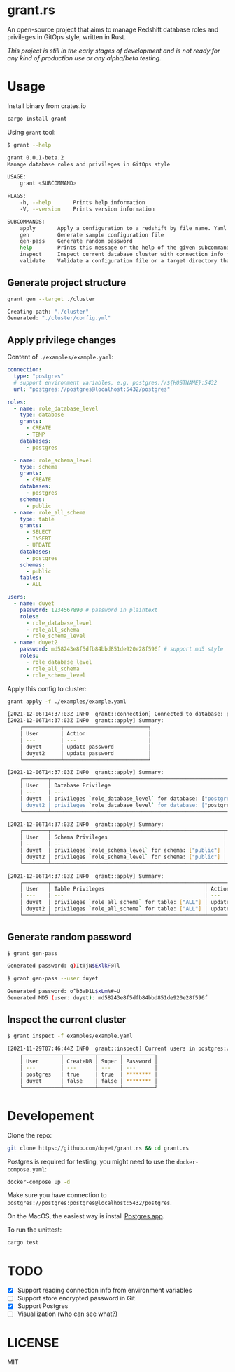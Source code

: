 # grant.rs

An open-source project that aims to manage Redshift database roles and privileges in GitOps style, written in Rust.

_This project is still in the early stages of development and is not ready for any kind of production use or any alpha/beta testing._

# Usage

Install binary from crates.io

```bash
cargo install grant
```

Using `grant` tool:

```bash
$ grant --help

grant 0.0.1-beta.2
Manage database roles and privileges in GitOps style

USAGE:
    grant <SUBCOMMAND>

FLAGS:
    -h, --help       Prints help information
    -V, --version    Prints version information

SUBCOMMANDS:
    apply       Apply a configuration to a redshift by file name. Yaml format are accepted
    gen         Generate sample configuration file
    gen-pass    Generate random password
    help        Prints this message or the help of the given subcommand(s)
    inspect     Inspect current database cluster with connection info from configuration file
    validate    Validate a configuration file or a target directory that contains configuration files
```

## Generate project structure

```bash
grant gen --target ./cluster

Creating path: "./cluster"
Generated: "./cluster/config.yml"
```

## Apply privilege changes

Content of `./examples/example.yaml`:

```yaml
connection:
  type: "postgres"
  # support environment variables, e.g. postgres://${HOSTNAME}:5432
  url: "postgres://postgres@localhost:5432/postgres"

roles:
  - name: role_database_level
    type: database
    grants:
      - CREATE
      - TEMP
    databases:
      - postgres

  - name: role_schema_level
    type: schema
    grants:
      - CREATE
    databases:
      - postgres
    schemas:
      - public
  - name: role_all_schema
    type: table
    grants:
      - SELECT
      - INSERT
      - UPDATE
    databases:
      - postgres
    schemas:
      - public
    tables:
      - ALL

users:
  - name: duyet
    password: 1234567890 # password in plaintext
    roles:
      - role_database_level
      - role_all_schema
      - role_schema_level
  - name: duyet2
    password: md58243e8f5dfb84bbd851de920e28f596f # support md5 style
    roles:
      - role_database_level
      - role_all_schema
      - role_schema_level
```

Apply this config to cluster:

```bash
grant apply -f ./examples/example.yaml

[2021-12-06T14:37:03Z INFO  grant::connection] Connected to database: postgres://postgres@localhost:5432/postgres
[2021-12-06T14:37:03Z INFO  grant::apply] Summary:
    ┌────────────┬───────────────────────────┐
    │ User       │ Action                    │
    │ ---        │ ---                       │
    │ duyet      │ update password           │
    │ duyet2     │ update password           │
    └────────────┴───────────────────────────┘

[2021-12-06T14:37:03Z INFO  grant::apply] Summary:
    ┌────────┬───────────────────────────────────────────────────────────┬─────────┐
    │ User   │ Database Privilege                                        │ Action  │
    │ ---    │ ---                                                       │ ---     │
    │ duyet  │ privileges `role_database_level` for database: ["postgre+ │ updated │
    │ duyet2 │ privileges `role_database_level` for database: ["postgre+ │ updated │
    └────────┴───────────────────────────────────────────────────────────┴─────────┘

[2021-12-06T14:37:03Z INFO  grant::apply] Summary:
    ┌────────┬───────────────────────────────────────────────────────┬─────────┐
    │ User   │ Schema Privileges                                     │ Action  │
    │ ---    │ ---                                                   │ ---     │
    │ duyet  │ privileges `role_schema_level` for schema: ["public"] │ updated │
    │ duyet2 │ privileges `role_schema_level` for schema: ["public"] │ updated │
    └────────┴───────────────────────────────────────────────────────┴─────────┘

[2021-12-06T14:37:03Z INFO  grant::apply] Summary:
    ┌────────┬─────────────────────────────────────────────────┬─────────┐
    │ User   │ Table Privileges                                │ Action  │
    │ ---    │ ---                                             │ ---     │
    │ duyet  │ privileges `role_all_schema` for table: ["ALL"] │ updated │
    │ duyet2 │ privileges `role_all_schema` for table: ["ALL"] │ updated │
    └────────┴─────────────────────────────────────────────────┴─────────┘
```

## Generate random password

```bash
$ grant gen-pass

Generated password: q)ItTjN$EXlkF@Tl
```

```bash
$ grant gen-pass --user duyet

Generated password: o^b3aD1L$xLm%#~U
Generated MD5 (user: duyet): md58243e8f5dfb84bbd851de920e28f596f
```

## Inspect the current cluster

```bash
$ grant inspect -f examples/example.yaml

[2021-11-29T07:46:44Z INFO  grant::inspect] Current users in postgres://postgres@localhost:5432/postgres:
    ┌────────────┬──────────┬───────┬──────────┐
    │ User       │ CreateDB │ Super │ Password │
    │ ---        │ ---      │ ---   │ ---      │
    │ postgres   │ true     │ true  │ ******** │
    │ duyet      │ false    │ false │ ******** │
    └────────────┴──────────┴───────┴──────────┘
```

# Developement

Clone the repo:

```bash
git clone https://github.com/duyet/grant.rs && cd grant.rs
```

Postgres is required for testing, you might need to use the `docker-compose.yaml`:

```bash
docker-compose up -d
```

Make sure you have connection to `postgres://postgres:postgres@localhost:5432/postgres`.

On the MacOS, the easiest way is install [Postgres.app](https://postgresapp.com).

To run the unittest:

```bash
cargo test
```

# TODO

- [x] Support reading connection info from environment variables
- [ ] Support store encrypted password in Git
- [x] Support Postgres
- [ ] Visuallization (who can see what?)

# LICENSE

MIT

